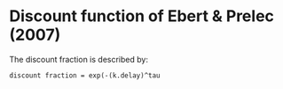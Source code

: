 # Discount function of Ebert & Prelec (2007)

The discount fraction is described by:

    discount fraction = exp(-(k.delay)^tau
